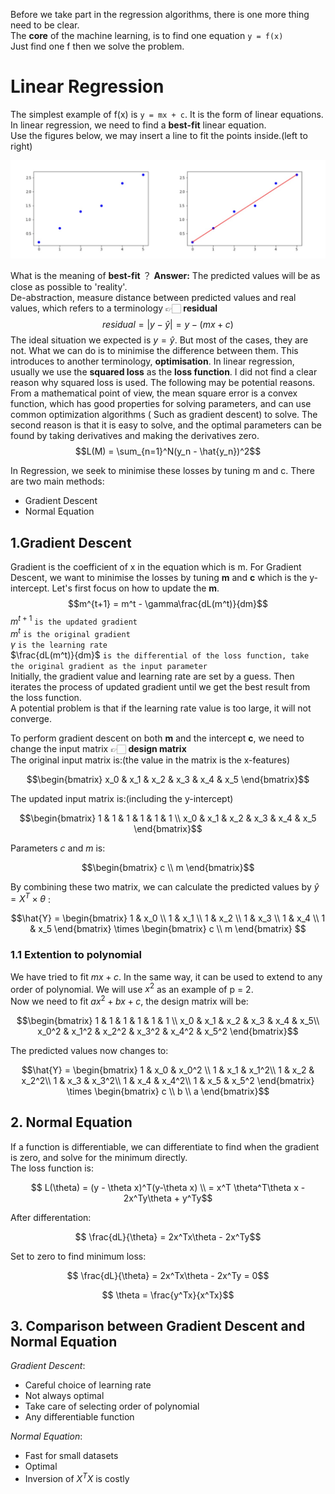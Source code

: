 Before we take part in the regression algorithms, there is one more thing need to be clear.  
The **core** of the machine learning, is to find one equation  `y = f(x)`   
Just find one f then we solve the problem.  

# Linear Regression
The simplest example of f(x) is `y = mx + c`. It is the form of linear equations.  
In linear regression, we need to find a **best-fit** linear equation.  
Use the figures below, we may insert a line to fit the points inside.(left to right)
<center><img src="/lg.jpg" alt=""></center>  

What is the meaning of **best-fit** ？
**Answer:**  The predicted values will be as close as possible to 'reality'.  
De-abstraction, measure distance between predicted values and real values, which refers to a terminology 👉🏻 **residual**  
$$residual = |y - \hat{y}| = y - (mx + c)$$ 
The ideal situation we expected is $y = \hat{y}$. But most of the cases, they are not. What we can do is to minimise the difference between them. This introduces to another terminology, **optimisation**. In linear regression, usually we use the **squared loss** as the **loss function**. I did not find a clear reason why squared loss is used. The following may be potential reasons. From a mathematical point of view, the mean square error is a convex function, which has good properties for solving parameters, and can use common optimization algorithms ( Such as gradient descent) to solve. The second reason is that it is easy to solve, and the optimal parameters can be found by taking derivatives and making the derivatives zero.  
$$L(M) = \sum_{n=1}^N(y_n - \hat{y_n})^2$$

In Regression, we seek to minimise these losses by tuning m and c. There are two main methods:
* Gradient Descent
* Normal Equation

## 1.Gradient Descent
Gradient is the coefficient of x in the equation which is m. For Gradient Descent, we want to minimise the losses by tuning **m** and **c** which is the y-intercept. Let's first focus on how to update the **m**.
$$m^{t+1} = m^t - \gamma\frac{dL(m^t)}{dm}$$
$m^{t+1}$ `is the updated gradient`  
$m^t$ `is the original gradient`  
$\gamma$ `is the learning rate`  
$\frac{dL(m^t)}{dm}$ `is the differential of the loss function, take the original gradient as the input parameter`  
Initially, the gradient value and learning rate are set by a guess. Then iterates the process of updated gradient until we get the best result from the loss function.  
A potential problem is that if the learning rate value is too large, it will not converge.  

To perform gradient descent on both **m** and the intercept **c**, we need to change the input matrix 👉🏻 **design matrix**  
The original input matrix is:(the value in the matrix is the x-features)
```math
\begin{bmatrix}
x_0 & x_1 & x_2 & x_3 & x_4 & x_5
\end{bmatrix}
```  
The updated input matrix is:(including the y-intercept)
```math
\begin{bmatrix}
1 & 1 & 1 & 1 & 1 & 1 \\
x_0 & x_1 & x_2 & x_3 & x_4 & x_5
\end{bmatrix}
```  
Parameters *c* and *m* is:
```math
\begin{bmatrix}
c \\
m
\end{bmatrix}
```  
By combining these two matrix, we can calculate the predicted values by $\hat{y} = X^T \times \theta$ :  
```math
\hat{Y} = \begin{bmatrix}
          1 & x_0 \\
          1 & x_1 \\
          1 & x_2 \\
          1 & x_3 \\
          1 & x_4 \\
          1 & x_5 
          \end{bmatrix}
          \times
          \begin{bmatrix}
          c \\
          m
          \end{bmatrix}
    
```
### 1.1 Extention to polynomial
We have tried to fit $mx+c$. In the same way, it can be used to extend to any order of polynomial. We will use $x^2$ as an example of p = 2.  
Now we need to fit $ax^2 + bx + c$, the design matrix will be:
```math
\begin{bmatrix}
1 & 1 & 1 & 1 & 1 & 1 \\
x_0 & x_1 & x_2 & x_3 & x_4 & x_5\\
x_0^2 & x_1^2 & x_2^2 & x_3^2 & x_4^2 & x_5^2 
\end{bmatrix}
```  
The predicted values now changes to:  
```math
\hat{Y} = \begin{bmatrix}
          1 & x_0 & x_0^2 \\
          1 & x_1 & x_1^2\\
          1 & x_2 & x_2^2\\
          1 & x_3 & x_3^2\\
          1 & x_4 & x_4^2\\
          1 & x_5 & x_5^2
          \end{bmatrix}
          \times
          \begin{bmatrix}
          c \\
          b \\
          a
          \end{bmatrix}
```

## 2. Normal Equation
If a function is differentiable, we can differentiate to find when the gradient is zero, and solve for the minimum directly.  
The loss function is:  
```math
          L(\theta) = (y - \theta x)^T(y-\theta x) \\
                    = x^T \theta^T\theta x - 2x^Ty\theta + y^Ty
```
After differentation:
```math
          \frac{dL}{\theta} = 2x^Tx\theta - 2x^Ty
```
Set to zero to find minimum loss:
```math
          \frac{dL}{\theta} = 2x^Tx\theta - 2x^Ty = 0
```
```math
          \theta = \frac{y^Tx}{x^Tx}
```
## 3. Comparison between Gradient Descent and Normal Equation
*Gradient Descent*:
* Careful choice of learning rate
* Not always optimal
* Take care of selecting order of polynomial
* Any differentiable function  

*Normal Equation*:
* Fast for small datasets
* Optimal
* Inversion of $X^TX$ is costly 

